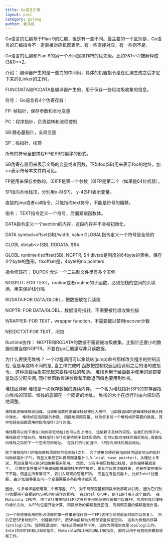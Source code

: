 ```yaml
---
title: Go语言汇编
layout: post
category: golang
author: 夏泽民
---
```

Go语言的汇编基于Plan 9的汇编，但是有一些不同。最主要的一个区别是，Go语言的汇编指令不一定直接对应机器表示。有一些直接对应，有一些则不是。

Go语言的汇编和Plan 9的另一个不同是操作符的优先级。比如3&1<<2被解释成(3&1)<<2。

介绍：
编译器产生的是一些力的中间码，具体的机器指令是在汇编生成之后才定下来的(Linker的工作)。

FUNCDATA和PCDATA是编译器产生的，用于保存一些给垃圾收集的信息。

符号：
Go语言有4个伪寄存器：

FP: 帧指针，保存参数和本地变量

PC：程序指针，负责跳转和流程控制

SB:静态基指针，全局变量

SP：栈指针，栈顶

所有的符号全部携程FP和SB的偏移的形式。

SB伪寄存器用来表示全局的变量或者函数，不如foo(SB)用来表示foo的地址。加<>表示符号本文件内可见。

FP是用来保存参数的。(0)FP是第一个参数（8)FP是第二个（如果是64位机器）。

SP指向本地栈顶，分别用x-8(SP)， y-4(SP)表示变量。

直接的jmp或者call指令，只能指向text符号，不能是符号的偏移。

指令：
TEXT指令定义一个符号，后面紧跟函数体。

DATA指令定义一个section的内存，这段内存并不会被初始化。

DATA    symbol+offset(SB)/width, value
GLOBAL指令定义一个符号是全局的

GLOBL divtab<>(SB), RODATA, $64

GLOBL runtime·tlsoffset(SB), NOPTR, $4
divtab是制度的64byte的表格，保存4个byte的整形。tlsoffset是，4byte的no pointers

指令修饰符：
DUPOK:允许一个二进制文件里有多个实例

NOSPLIT: FOR TEXT，routine或者routine的子函数，必须把栈的空间的头填满，用来保护栈分隔

RODATA:FOR DATA/GLOBL，把数据放在只读段

NOPTR: FOR DATA/GLOBL，数据没有指针，不需要被垃圾收集扫描

WRAPPER: FOR TEXT，wrapper function，不需要被以禁用recover计数

NEEDCTXT:FOR TEXT，闭包

Runtime协作：
NOPTR和RODATA的数据不需要被垃圾收集。比指针还要小的数据也被当做NOPTR。不要在go汇编里写非只读数据。
<!-- more -->
为什么要使用堆栈？ 
    一个过程调用可以象跳转(jump)命令那样改变程序的控制流程, 但是与跳转不同的是, 当工作完成时,函数把控制权返回给调用之后的语句或指令。 这种高级抽象实现起来要靠堆栈的帮助。 
    堆栈也用于给函数中使用的局部变量动态分配空间, 同样给函数传递参数和函数返回值也要用到堆栈。 

堆栈区详解 
    堆栈是一块保存数据的连续内存。 一个名为堆栈指针(SP)的寄存器指向堆栈的顶部。堆栈的底部在一个固定的地址。 堆栈的大小在运行时由内核动态地调整。 

    堆栈由逻辑堆栈帧组成。当调用函数时逻辑堆栈帧被压入栈中, 当函数返回时逻辑堆栈帧被从栈中弹出。 堆栈帧包括函数的参数, 函数地局部变量, 以及恢复前一个堆栈帧所需要的数据, 其中包括在函数调用时指令指针(IP)的值。 

    堆栈既可以向下增长(向内存低地址)也可以向上增长, 这依赖于具体的实现。在我们的例子中, 堆栈是向下增长的。堆栈指针(SP)也是依赖于具体实现的。它可以指向堆栈的最后地址,或者指向堆栈之后的下一个空闲可用地址。 在我们的讨论当中, SP指向堆栈的最后地址。 

    除了堆栈指针(SP指向堆栈顶部的的低地址)之外, 为了使用方便还有指向帧内固定地址的指针叫做帧指针(FP)。有些文章把它叫做局部基指针(LB-local base pointer)。从理论上来说, 局部变量可以用SP加偏移量来引用。 然而, 当有字被压栈和出栈后, 这些偏移量就变了。 尽管在某些情况下编译器能够跟踪栈中的字操作, 由此可以修正偏移量, 但是在某些情况下不能。而且在所有情况下, 要引入可观的管理开销。 而且在有些机器上, 比如Intel处理器, 由SP加偏移量访问一个变量需要多条指令才能实现。 

    因此, 许多编译器使用第二个寄存器, FP, 对于局部变量和函数参数都可以引用, 因为它们到FP的距离不会受到PUSH和POP操作的影响。 在Intel CPU中, BP(EBP)用于这个目的。 在Motorola CPU中, 除了A7(堆栈指针SP)之外的任何地址寄存器都可以做FP。考虑到我们堆栈的增长方向, 从FP的位置开始计算, 函数参数的偏移量是正值, 而局部变量的偏移量是负值。 

    当一个例程被调用时所必须做的第一件事是保存前一个FP(这样当例程退出时就可以恢复)。 然后它把SP复制到FP, 创建新的FP, 把SP向前移动为局部变量保留空间。 这称为例程的序幕(prolog)工作。当例程退出时, 堆栈必须被清除干净, 这称为例程的收尾(epilog)工作。 Intel的ENTER和LEAVE指令, Motorola的LINK和UNLINK指令, 都可以用于有效地序幕和收尾工作。
